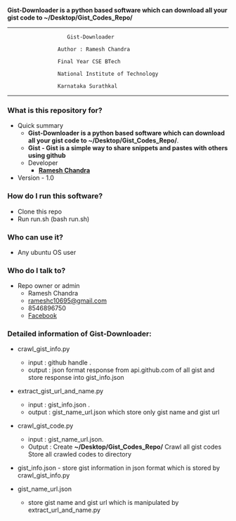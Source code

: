 
**Gist-Downloader is a python based software which can download all your gist code to ~/Desktop/Gist_Codes_Repo/**


-------------------------------------------------------------------------------

                       Gist-Downloader
    
                    Author : Ramesh Chandra
    
                    Final Year CSE BTech
    
                    National Institute of Technology
    
                    Karnataka Surathkal
    
-------------------------------------------------------------------------------


### What is this repository for? ###

* Quick summary
     - **Gist-Downloader is a python based software which can download all your gist code to ~/Desktop/Gist_Codes_Repo/**.
     - **Gist - Gist is a simple way to share snippets and pastes with others using github**
     - Developer
          - **[Ramesh Chandra](https://www.linkedin.com/in/ramesh-chandra-saini/)**
* Version 
      - 1.0


### How do I run this software? ###

* Clone this repo
* Run run.sh (bash run.sh)

### Who can use it? ###

* Any ubuntu OS user

### Who do I talk to? ###

* Repo owner or admin
    - Ramesh Chandra
    - rameshc10695@gmail.com
    - 8546896750
    - [Facebook](https://www.facebook.com/rameshc10695)


### Detailed information of Gist-Downloader: ###

* crawl_gist_info.py
     - input : github handle .
     - output : json format response from api.github.com of all gist 
                    and store response into gist_info.json

* extract_gist_url_and_name.py 
     - input : gist_info.json .
     - output : gist_name_url.json which store only gist name and gist url

* crawl_gist_code.py 
     - input : gist_name_url.json.
     - Output : Create **~/Desktop/Gist_Codes_Repo/**
                     Crawl all gist codes 
                     Store all crawled codes to directory
     
* gist_info.json 
        - store gist information in json format
            which is stored by crawl_gist_info.py
 
 * gist_name_url.json
     - store gist name and gist url 
            which is manipulated by extract_url_and_name.py
          
